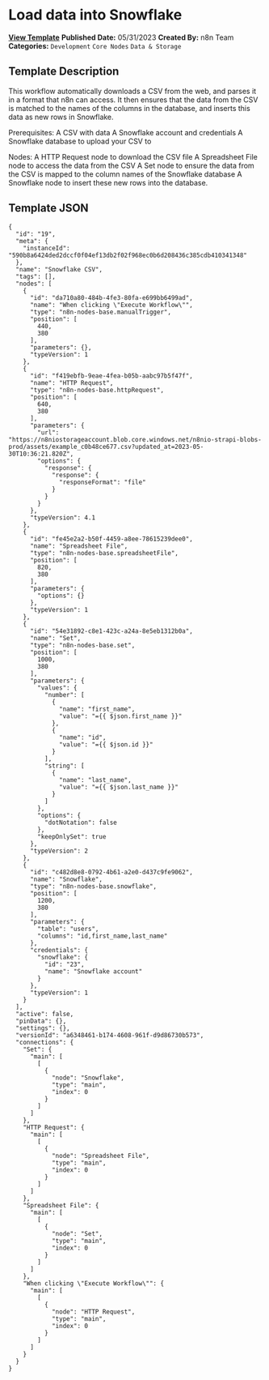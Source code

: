 # Load data into Snowflake

**[View Template](https://n8n.io/workflows/1918-/)**  **Published Date:** 05/31/2023  **Created By:** n8n Team  **Categories:** `Development` `Core Nodes` `Data & Storage`  

## Template Description

This workflow automatically downloads a CSV from the web, and parses it in a format that n8n can access. It then ensures that the data from the CSV is matched to the names of the columns in the database, and inserts this data as new rows in Snowflake.

Prerequisites:
A CSV with data
A Snowflake account and credentials
A Snowflake database to upload your CSV to

Nodes:
A HTTP Request node to download the CSV file
A Spreadsheet File node to access the data from the CSV
A Set node to ensure the data from the CSV is mapped to the column names of the Snowflake database
A Snowflake node to insert these new rows into the database. 

## Template JSON

```
{
  "id": "19",
  "meta": {
    "instanceId": "590b8a6424ded2dccf0f04ef13db2f02f968ec0b6d208436c385cdb410341348"
  },
  "name": "Snowflake CSV",
  "tags": [],
  "nodes": [
    {
      "id": "da710a80-484b-4fe3-80fa-e699bb6499ad",
      "name": "When clicking \"Execute Workflow\"",
      "type": "n8n-nodes-base.manualTrigger",
      "position": [
        440,
        380
      ],
      "parameters": {},
      "typeVersion": 1
    },
    {
      "id": "f419ebfb-9eae-4fea-b05b-aabc97b5f47f",
      "name": "HTTP Request",
      "type": "n8n-nodes-base.httpRequest",
      "position": [
        640,
        380
      ],
      "parameters": {
        "url": "https://n8niostorageaccount.blob.core.windows.net/n8nio-strapi-blobs-prod/assets/example_c0b48ce677.csv?updated_at=2023-05-30T10:36:21.820Z",
        "options": {
          "response": {
            "response": {
              "responseFormat": "file"
            }
          }
        }
      },
      "typeVersion": 4.1
    },
    {
      "id": "fe45e2a2-b50f-4459-a8ee-78615239dee0",
      "name": "Spreadsheet File",
      "type": "n8n-nodes-base.spreadsheetFile",
      "position": [
        820,
        380
      ],
      "parameters": {
        "options": {}
      },
      "typeVersion": 1
    },
    {
      "id": "54e31892-c8e1-423c-a24a-8e5eb1312b0a",
      "name": "Set",
      "type": "n8n-nodes-base.set",
      "position": [
        1000,
        380
      ],
      "parameters": {
        "values": {
          "number": [
            {
              "name": "first_name",
              "value": "={{ $json.first_name }}"
            },
            {
              "name": "id",
              "value": "={{ $json.id }}"
            }
          ],
          "string": [
            {
              "name": "last_name",
              "value": "={{ $json.last_name }}"
            }
          ]
        },
        "options": {
          "dotNotation": false
        },
        "keepOnlySet": true
      },
      "typeVersion": 2
    },
    {
      "id": "c482d8e8-0792-4b61-a2e0-d437c9fe9062",
      "name": "Snowflake",
      "type": "n8n-nodes-base.snowflake",
      "position": [
        1200,
        380
      ],
      "parameters": {
        "table": "users",
        "columns": "id,first_name,last_name"
      },
      "credentials": {
        "snowflake": {
          "id": "23",
          "name": "Snowflake account"
        }
      },
      "typeVersion": 1
    }
  ],
  "active": false,
  "pinData": {},
  "settings": {},
  "versionId": "a6348461-b174-4608-961f-d9d86730b573",
  "connections": {
    "Set": {
      "main": [
        [
          {
            "node": "Snowflake",
            "type": "main",
            "index": 0
          }
        ]
      ]
    },
    "HTTP Request": {
      "main": [
        [
          {
            "node": "Spreadsheet File",
            "type": "main",
            "index": 0
          }
        ]
      ]
    },
    "Spreadsheet File": {
      "main": [
        [
          {
            "node": "Set",
            "type": "main",
            "index": 0
          }
        ]
      ]
    },
    "When clicking \"Execute Workflow\"": {
      "main": [
        [
          {
            "node": "HTTP Request",
            "type": "main",
            "index": 0
          }
        ]
      ]
    }
  }
}
```
